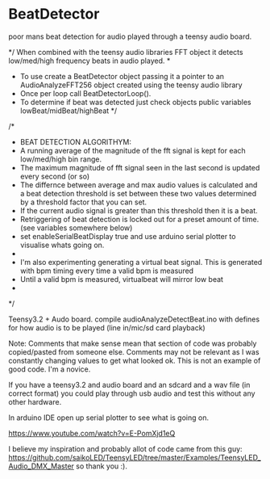 # BeatDetector
poor mans beat detection for audio played through a teensy audio board.

*/ When combined with the teensy audio libraries FFT object it detects low/med/high frequency beats in audio played.
 * 
 * To use create a BeatDetector object passing it a pointer to an AudioAnalyzeFFT256 object created using the teensy audio library 
 * Once per loop call BeatDetectorLoop().
 * To determine if beat was detected just check objects public variables lowBeat/midBeat/highBeat 
 */
 
 /*
 * BEAT DETECTION ALGORITHYM:
 * A running average of the magnitude of the fft signal is kept for each low/med/high bin range. 
 * The maximum magnitude of fft signal seen in the last second is updated every second (or so)
 * The differnce between average and max audio values is calculated and a beat detection threshold is set between these two values determined by a threshold factor that you can set.
 * If the current audio signal is greater than this threshold then it is a beat.
 * Retriggering of beat detection is locked out for a preset amount of time. (see variables somewhere below)
 * set enableSerialBeatDisplay true and use arduino serial plotter to visualise whats going on.
 *
 * I'm  also experimenting  generating a virtual beat signal. This is generated with bpm timing every time a valid bpm is measured
 * Until a valid bpm is measured, virtualbeat will mirror low beat
 * 
 */
 
 Teensy3.2 + Audo board.
 compile audioAnalyzeDetectBeat.ino with defines for how audio is to be played (line in/mic/sd card playback)
 
 Note:
 Comments that make sense mean that section of code was probably copied/pasted from someone else.
 Comments may not be relevant as I was constantly changing values to get what looked ok.
 This is not an example of good code. I'm a novice.
 
 If you have a teensy3.2 and audio board and an sdcard and a wav file (in correct format) you could play through usb audio and test this without any other hardware.
 
 In arduino IDE open up serial plotter to see what is going on.
 
 https://www.youtube.com/watch?v=E-PomXjd1eQ
 
 
 I believe my inspiration and probably allot of code came from this guy:
 https://github.com/saikoLED/TeensyLED/tree/master/Examples/TeensyLED_Audio_DMX_Master
 so thank you :).
 

